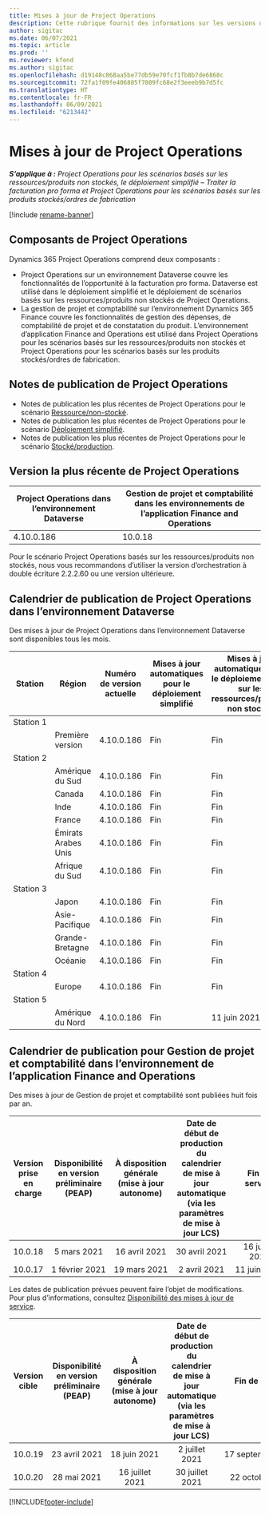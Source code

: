 ```yaml
---
title: Mises à jour de Project Operations
description: Cette rubrique fournit des informations sur les versions de Dynamics 365 Project Operations.
author: sigitac
ms.date: 06/07/2021
ms.topic: article
ms.prod: ''
ms.reviewer: kfend
ms.author: sigitac
ms.openlocfilehash: d19148c868aa5be77db59e70fcf1fb8b7de6868c
ms.sourcegitcommit: 72fa1f09fe406805f7009fc68e2f3eeeb9b7d5fc
ms.translationtype: HT
ms.contentlocale: fr-FR
ms.lasthandoff: 06/09/2021
ms.locfileid: "6213442"
---
```

# <a name="project-operations-updates"></a>Mises à jour de Project Operations

_**S’applique à :** Project Operations pour les scénarios basés sur les ressources/produits non stockés, le déploiement simplifié – Traiter la facturation pro forma et Project Operations pour les scénarios basés sur les produits stockés/ordres de fabrication_

[!include [rename-banner](~/includes/cc-data-platform-banner.md)]

## <a name="project-operations-components"></a>Composants de Project Operations

Dynamics 365 Project Operations comprend deux composants :

- Project Operations sur un environnement Dataverse couvre les fonctionnalités de l’opportunité à la facturation pro forma. Dataverse est utilisé dans le déploiement simplifié et le déploiement de scénarios basés sur les ressources/produits non stockés de Project Operations.
- La gestion de projet et comptabilité sur l’environnement Dynamics 365 Finance couvre les fonctionnalités de gestion des dépenses, de comptabilité de projet et de constatation du produit. L’environnement d’application Finance and Operations est utilisé dans Project Operations pour les scénarios basés sur les ressources/produits non stockés et Project Operations pour les scénarios basés sur les produits stockés/ordres de fabrication.

## <a name="project-operations-release-notes"></a>Notes de publication de Project Operations
- Notes de publication les plus récentes de Project Operations pour le scénario [Ressource/non-stocké](whats-new-may-2021-resource-based.md).
- Notes de publication les plus récentes de Project Operations pour le scénario [Déploiement simplifié](../pro/whats-new/whats-new-may-2021-lite.md).
- Notes de publication les plus récentes de Project Operations pour le scénario [Stocké/production](../prod-pma/whats-new/whats-new-apr-2021-stocked.md).

## <a name="project-operations-latest-version"></a>Version la plus récente de Project Operations

| Project Operations dans l’environnement Dataverse | Gestion de projet et comptabilité dans les environnements de l’application Finance and Operations | 
| --- | --- |
| 4.10.0.186 | 10.0.18 |

Pour le scénario Project Operations basés sur les ressources/produits non stockés, nous vous recommandons d’utiliser la version d’orchestration à double écriture 2.2.2.60 ou une version ultérieure.

## <a name="release-schedule-for-project-operations-on-dataverse-environment"></a>Calendrier de publication de Project Operations dans l’environnement Dataverse

Des mises à jour de Project Operations dans l’environnement Dataverse sont disponibles tous les mois. 

| Station | Région | Numéro de version actuelle | Mises à jour automatiques pour le déploiement simplifié | Mises à jour automatiques pour le déploiement basé sur les ressources/produits non stockés | Prochain numéro de version | Prochaine version généralement disponible |
|-----------|-----------------------|-----------------|--------------|---------------------|---------------------|---------------------|
| Station 1 |   &nbsp;              |    &nbsp;       | &nbsp;       |      &nbsp;         |      &nbsp;         |      &nbsp;         |
|   &nbsp;  | Première version         |  4.10.0.186     | Fin     | Fin            | À définir                 | 28 mai 2021           |
| Station 2 |   &nbsp;              |    &nbsp;       | &nbsp;       |      &nbsp;         |      &nbsp;         |      &nbsp;         |
|   &nbsp;  | Amérique du Sud         |  4.10.0.186     | Fin     | Fin            | À définir                 | 28 mai 2021           |
|    &nbsp; | Canada                |  4.10.0.186     | Fin     | Fin            | À définir                 | 28 mai 2021           |
|   &nbsp;  | Inde                 |  4.10.0.186     | Fin     | Fin            | À définir                 | 28 mai 2021           |
|   &nbsp;  | France                |  4.10.0.186     | Fin     | Fin            | À définir                 | 28 mai 2021           |
|   &nbsp;  | Émirats Arabes Unis  |  4.10.0.186     | Fin     | Fin            | À définir                 | 28 mai 2021           |
|   &nbsp;  | Afrique du Sud          |  4.10.0.186     | Fin     | Fin            | À définir                 | 28 mai 2021           |
| Station 3 |      &nbsp;           |     &nbsp;      |     &nbsp;   |      &nbsp;         |      &nbsp;         |      &nbsp;         |
|   &nbsp;  | Japon                 |  4.10.0.186     | Fin     | Fin            | À définir                 | 04 juin 2021          |
|   &nbsp;  | Asie-Pacifique          |  4.10.0.186     | Fin     | Fin            | À définir                 | 04 juin 2021          |
|   &nbsp;  | Grande-Bretagne         |  4.10.0.186     | Fin     | Fin            | À définir                 | 04 juin 2021          |
|   &nbsp;  | Océanie               |  4.10.0.186     | Fin     | Fin            | À définir                 | 04 juin 2021          |
| Station 4 |     &nbsp;            |     &nbsp;      |     &nbsp;   |      &nbsp;         |      &nbsp;         |      &nbsp;         |
|   &nbsp;  | Europe                |  4.10.0.186     | Fin     | Fin            | À définir                 | 11 juin 2021          |
| Station 5 |     &nbsp;            |     &nbsp;      |     &nbsp;   |      &nbsp;         |      &nbsp;         |      &nbsp;         |
|   &nbsp;  | Amérique du Nord         |  4.10.0.186     | Fin     | 11 juin 2021          | À définir                 | 18 juin 2021          |

## <a name="release-schedule-for-project-management-and-accounting-in-the-finance-and-operations-apps-environment"></a>Calendrier de publication pour Gestion de projet et comptabilité dans l’environnement de l’application Finance and Operations

Des mises à jour de Gestion de projet et comptabilité sont publiées huit fois par an.

|          Version prise en charge          | Disponibilité en version préliminaire (PEAP) | À disposition générale (mise à jour autonome) | Date de début de production du calendrier de mise à jour automatique (via les paramètres de mise à jour LCS) |   Fin de service   |
|:-------------------------:|:---------------------------:|:---------------------------------:|:--------------------------------------------------------------------:|:------------------:|
|          10.0.18          |        5 mars 2021        |           16 avril 2021          |                            30 avril 2021                            |    16 juillet 2021   |
|          10.0.17          |       1 février 2021      |           19 mars 2021          |                             2 avril 2021                            |    11 juin 2021   |

Les dates de publication prévues peuvent faire l’objet de modifications. Pour plus d’informations, consultez [Disponibilité des mises à jour de service](/dynamics365/fin-ops-core/fin-ops/get-started/public-preview-releases?toc=%2fdynamics365%2ffinance%2ftoc.json).

|          Version cible          | Disponibilité en version préliminaire (PEAP) | À disposition générale (mise à jour autonome) | Date de début de production du calendrier de mise à jour automatique (via les paramètres de mise à jour LCS) |   Fin de service   |
|:-------------------------:|:---------------------------:|:---------------------------------:|:--------------------------------------------------------------------:|:------------------:|
|          10.0.19          |        23 avril 2021       |            18 juin 2021           |                             2 juillet 2021                             | 17 septembre 2021 |
|          10.0.20          |         28 mai 2021        |           16 juillet 2021           |                             30 juillet 2021                             |  22 octobre 2021  |



[!INCLUDE[footer-include](../includes/footer-banner.md)]
